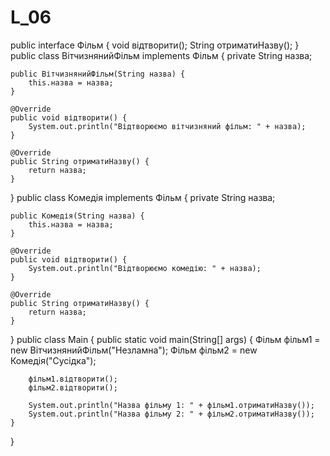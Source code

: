 # L_06
public interface Фільм {
    void відтворити();
    String отриматиНазву();
}
public class ВітчизнянийФільм implements Фільм {
    private String назва;

    public ВітчизнянийФільм(String назва) {
        this.назва = назва;
    }

    @Override
    public void відтворити() {
        System.out.println("Відтворюємо вітчизняний фільм: " + назва);
    }

    @Override
    public String отриматиНазву() {
        return назва;
    }
}
public class Комедія implements Фільм {
    private String назва;

    public Комедія(String назва) {
        this.назва = назва;
    }

    @Override
    public void відтворити() {
        System.out.println("Відтворюємо комедію: " + назва);
    }

    @Override
    public String отриматиНазву() {
        return назва;
    }
}
public class Main {
    public static void main(String[] args) {
        Фільм фільм1 = new ВітчизнянийФільм("Незламна");
        Фільм фільм2 = new Комедія("Сусідка");

        фільм1.відтворити();
        фільм2.відтворити();

        System.out.println("Назва фільму 1: " + фільм1.отриматиНазву());
        System.out.println("Назва фільму 2: " + фільм2.отриматиНазву());
    }
}
